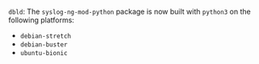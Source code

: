 `dbld`: The `syslog-ng-mod-python` package is now built with `python3` on the following platforms:
  * `debian-stretch`
  * `debian-buster`
  * `ubuntu-bionic`
